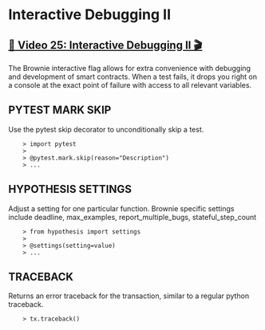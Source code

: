 # Interactive Debugging II

## [🎥 Video 25: Interactive Debugging II 🎬](https://youtu.be/4NQrPkHtk3Y)

The Brownie interactive flag allows for extra convenience with debugging and development of smart contracts.  When a test fails, it drops you right on a console at the exact point of failure with access to all relevant variables.


## PYTEST MARK SKIP
Use the pytest skip decorator to unconditionally skip a test. 

        > import pytest
        >
        > @pytest.mark.skip(reason="Description")
        > ...

## HYPOTHESIS SETTINGS
Adjust a setting for one particular function.  Brownie specific settings include deadline, max_examples, report_multiple_bugs, stateful_step_count

        > from hypothesis import settings
        >
        > @settings(setting=value)
        > ...

## TRACEBACK
Returns an error traceback for the transaction, similar to a regular python traceback. 

        > tx.traceback()
